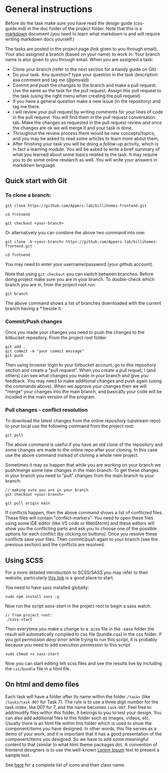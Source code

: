 
General instructions
======================================
Before do the task make sure you have read the design guide (css-guide.md) in the doc folder of the project folder. Note that this is a [markdown](https://guides.github.com/features/mastering-markdown/) document (you need to learn what markdown is and will require writing markdown docs yourself.)

The tasks are posted in the project page (link given to you through email). Your also assigned a branch (based on your name) to work in. Your branch name is also given to you through email. When you are assigned a task: 

* Clone your branch (refer to the next section for a handy guide on Git)
* Do your task. Any question? type your question in the task description asa comment and tag me (@pmvald)
* Commit and push the changes to the branch and make a pull request. Use the same as the task for the pull request. Assign this pull request to the task (using the right menu when creating the pull request)
* If you have a general question make a new issue (in the repository) and tag me there.
* I will review your pull request by writing comments for your lines of code in the pull request. You will find them in the pull request conversation tab. Make the changes as requested in the pull request review and once the changes are ok we will merge it and your task is done. 
* Throughout the review process there would be new concepts/topics, and you may be asked to read some articles to learn more about them,
* After finishing your task you will be doing a *follow-up* activity, which is in fact a learning module. You will be asked to write a brief summary of what you learned about some topics related to the task. It may require you to do some online research as well. You will write your answers in markdown language.


Quick start with Git
----------------------

### To clone a branch:

```
git clone https://github.com/Appers-lab/billihomes-frontend.git

cd frotnend

git checkout <your-branch>
```

Or alternatively you can combine the above two command into one:

```
git clone -b <your-branch> https://github.com/Appers-lab/billihomes-frontend.git

cd frotnend
```

You may need to enter your username/password (your github account).

Note that using `git checkout` you can switch between branches. Before doing project make sure you are in your branch. To double-check which branch you are in, from the project root run:

```
git branch
```

The above command shows a list of branches downloaded with the current branch having a * beside it.


### Commit/Push changes
Once you made your changes you need to push the changes to the bitbucket repository. From the project root folder:

```
git add .
git commit -m "your commit message"
git push
```

Then using browser login to your bitbucket account, go to this repository section and create a "pull request". When you create a pull requet, I (and others) can see what changes you made in your branch and give you feedback. You may need to make additional changes and push again (using the commands above). When we approve your changes then we will "merge" your changes into the main branch, and basically your code will be incuded in the main version of the program. 

### Pull changes - conflict resolution

To download the latest changes from the online repository (upstream repo) to your local use the following command from the project root:

```
git pull
```

The above command is useful if you have an old clone of the repository and some changes are made to the online repo after your cloning. In this case use the above command instead of cloning a whole new project.

Sometimes it may so happen that while you are working on your branch we push/merge some new changes in the main branch. To get these changes in your branch you need to "pull" changes from the main branch to your branch:

```
// making sure you are in your branch
git checkout <your-branch>

git pull origin main

```

If conflicts happen, then the above command shows a list of conflicted files. These files will contain "conflict-markers". You need to open these files using some IDE editor (like VS code or WebStorm) and these editors will show you the conflicting parts and ask you to choose one of the possible options for each conflict (by clicking on buttons). Once you resolve these conflicts save your files. Then commit/push again to your branch (see the previous section) and the conflicts are resolved.

Using SCSS
---------------------

For a more detailed introduction to SCSS/SASS you may refer to their website, particularly [this link](https://sass-lang.com/guide) is a good place to start. 

You need to have sass installed globally:

```
sudo npm install sass -g
```

Now run the script *sass-start* in the project root to begin a sass watch. 

```
// from project root:
./sass-start
```

Then everytime you make a change to a .scss file in the -sass folder the result will automatically compiled to css file (bundle.css) in the css folder. If you got *permission deny error* while trying to run this script, it is probably because you need to add *execution permission* to this script:

```
sudo chmod +x sass-start
```

Now you can start editing teh scss files and see the results live by including the `css/bundle` file in a html file.


On html and demo files
--------------------------
Each task will have a folder after its name within the folder `/tasks` (like `/tasks/task-007` for Task 7). The rule is to use a three digit number for the task index, like 007 for 7, and the name becomes `task-007`. Feel free to add/modify files within this folder. It belongs to you to test your design. You can also add additional files to this folder such as images, videos, etc. Usually there is an html file within this folder which is used to show the component/items you have designed. In other words, this file serves as a demo of your work, and it is important that it has a good presentation of the component/items you designed. So we have to add some meaningful content to that (similar to what html theme packages do). A convention of frontend designers is to use the well-known [Lorem Ipsum](https://www.lipsum.com/) text to present a sample text.



See [here](https://icons.getbootstrap.com/) for a complete list of icons and their class name. 